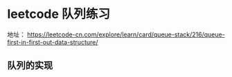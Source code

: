 # leetcode 队列练习
地址： https://leetcode-cn.com/explore/learn/card/queue-stack/216/queue-first-in-first-out-data-structure/

## 队列的实现

